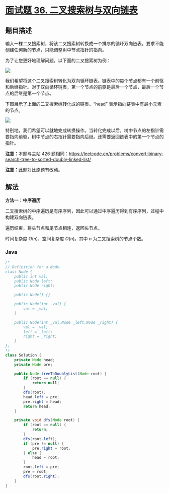 # [面试题 36. 二叉搜索树与双向链表](https://leetcode.cn/problems/er-cha-sou-suo-shu-yu-shuang-xiang-lian-biao-lcof/)

## 题目描述



<p>输入一棵二叉搜索树，将该二叉搜索树转换成一个排序的循环双向链表。要求不能创建任何新的节点，只能调整树中节点指针的指向。</p>



<p>为了让您更好地理解问题，以下面的二叉搜索树为例：</p>



<p><img src="https://fastly.jsdelivr.net/gh/doocs/leetcode@main/lcof/%E9%9D%A2%E8%AF%95%E9%A2%9836.%20%E4%BA%8C%E5%8F%89%E6%90%9C%E7%B4%A2%E6%A0%91%E4%B8%8E%E5%8F%8C%E5%90%91%E9%93%BE%E8%A1%A8/images/bstdlloriginalbst.png"></p>



<p>我们希望将这个二叉搜索树转化为双向循环链表。链表中的每个节点都有一个前驱和后继指针。对于双向循环链表，第一个节点的前驱是最后一个节点，最后一个节点的后继是第一个节点。</p>

<p>下图展示了上面的二叉搜索树转化成的链表。&ldquo;head&rdquo; 表示指向链表中有最小元素的节点。</p>



<p><img src="https://fastly.jsdelivr.net/gh/doocs/leetcode@main/lcof/%E9%9D%A2%E8%AF%95%E9%A2%9836.%20%E4%BA%8C%E5%8F%89%E6%90%9C%E7%B4%A2%E6%A0%91%E4%B8%8E%E5%8F%8C%E5%90%91%E9%93%BE%E8%A1%A8/images/bstdllreturndll.png"></p>



<p>特别地，我们希望可以就地完成转换操作。当转化完成以后，树中节点的左指针需要指向前驱，树中节点的右指针需要指向后继。还需要返回链表中的第一个节点的指针。</p>



<p><strong>注意：</strong>本题与主站 426 题相同：<a href="https://leetcode.cn/problems/convert-binary-search-tree-to-sorted-doubly-linked-list/">https://leetcode.cn/problems/convert-binary-search-tree-to-sorted-doubly-linked-list/</a></p>

<p><strong>注意：</strong>此题对比原题有改动。</p>

## 解法

**方法一：中序遍历**

二叉搜索树的中序遍历是有序序列，因此可以通过中序遍历得到有序序列，过程中构建双向链表。

遍历结束，将头节点和尾节点相连，返回头节点。

时间复杂度 $O(n)$，空间复杂度 $O(n)$。其中 $n$ 为二叉搜索树的节点个数。

### **Java**

```java
/*
// Definition for a Node.
class Node {
    public int val;
    public Node left;
    public Node right;

    public Node() {}

    public Node(int _val) {
        val = _val;
    }

    public Node(int _val,Node _left,Node _right) {
        val = _val;
        left = _left;
        right = _right;
    }
};
*/
class Solution {
    private Node head;
    private Node pre;

    public Node treeToDoublyList(Node root) {
        if (root == null) {
            return null;
        }
        dfs(root);
        head.left = pre;
        pre.right = head;
        return head;
    }

    private void dfs(Node root) {
        if (root == null) {
            return;
        }
        dfs(root.left);
        if (pre != null) {
            pre.right = root;
        } else {
            head = root;
        }
        root.left = pre;
        pre = root;
        dfs(root.right);
    }
}
```
